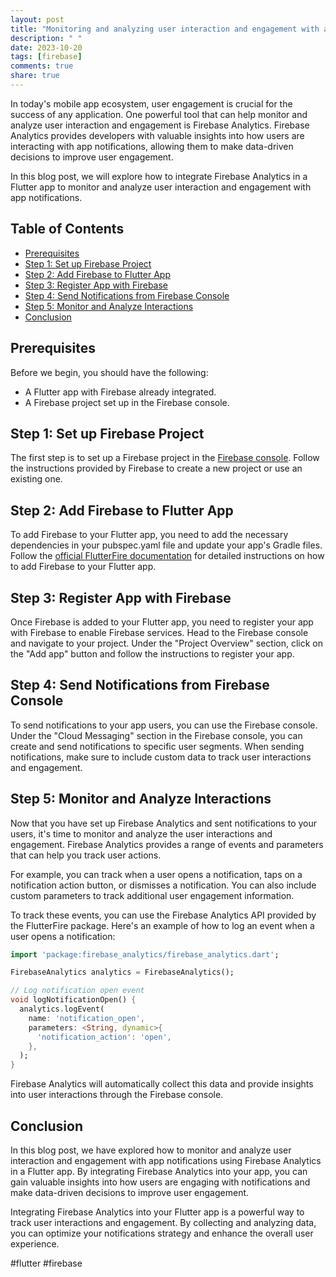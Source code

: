 ```yaml
---
layout: post
title: "Monitoring and analyzing user interaction and engagement with app notifications using Firebase Analytics in a Flutter app"
description: " "
date: 2023-10-20
tags: [firebase]
comments: true
share: true
---
```


In today's mobile app ecosystem, user engagement is crucial for the success of any application. One powerful tool that can help monitor and analyze user interaction and engagement is Firebase Analytics. Firebase Analytics provides developers with valuable insights into how users are interacting with app notifications, allowing them to make data-driven decisions to improve user engagement.

In this blog post, we will explore how to integrate Firebase Analytics in a Flutter app to monitor and analyze user interaction and engagement with app notifications.

## Table of Contents
- [Prerequisites](#prerequisites)
- [Step 1: Set up Firebase Project](#step-1-set-up-firebase-project)
- [Step 2: Add Firebase to Flutter App](#step-2-add-firebase-to-flutter-app)
- [Step 3: Register App with Firebase](#step-3-register-app-with-firebase)
- [Step 4: Send Notifications from Firebase Console](#step-4-send-notifications-from-firebase-console)
- [Step 5: Monitor and Analyze Interactions](#step-5-monitor-and-analyze-interactions)
- [Conclusion](#conclusion)

## Prerequisites

Before we begin, you should have the following:
- A Flutter app with Firebase already integrated.
- A Firebase project set up in the Firebase console.

## Step 1: Set up Firebase Project

The first step is to set up a Firebase project in the [Firebase console](https://console.firebase.google.com/). Follow the instructions provided by Firebase to create a new project or use an existing one.

## Step 2: Add Firebase to Flutter App

To add Firebase to your Flutter app, you need to add the necessary dependencies in your pubspec.yaml file and update your app's Gradle files. Follow the [official FlutterFire documentation](https://firebase.flutter.dev/docs/overview) for detailed instructions on how to add Firebase to your Flutter app.

## Step 3: Register App with Firebase

Once Firebase is added to your Flutter app, you need to register your app with Firebase to enable Firebase services. Head to the Firebase console and navigate to your project. Under the "Project Overview" section, click on the "Add app" button and follow the instructions to register your app.

## Step 4: Send Notifications from Firebase Console

To send notifications to your app users, you can use the Firebase console. Under the "Cloud Messaging" section in the Firebase console, you can create and send notifications to specific user segments. When sending notifications, make sure to include custom data to track user interactions and engagement.

## Step 5: Monitor and Analyze Interactions

Now that you have set up Firebase Analytics and sent notifications to your users, it's time to monitor and analyze the user interactions and engagement. Firebase Analytics provides a range of events and parameters that can help you track user actions.

For example, you can track when a user opens a notification, taps on a notification action button, or dismisses a notification. You can also include custom parameters to track additional user engagement information.

To track these events, you can use the Firebase Analytics API provided by the FlutterFire package. Here's an example of how to log an event when a user opens a notification:

```dart
import 'package:firebase_analytics/firebase_analytics.dart';

FirebaseAnalytics analytics = FirebaseAnalytics();

// Log notification open event
void logNotificationOpen() {
  analytics.logEvent(
    name: 'notification_open',
    parameters: <String, dynamic>{
      'notification_action': 'open',
    },
  );
}
```

Firebase Analytics will automatically collect this data and provide insights into user interactions through the Firebase console.

## Conclusion

In this blog post, we have explored how to monitor and analyze user interaction and engagement with app notifications using Firebase Analytics in a Flutter app. By integrating Firebase Analytics into your app, you can gain valuable insights into how users are engaging with notifications and make data-driven decisions to improve user engagement.

Integrating Firebase Analytics into your Flutter app is a powerful way to track user interactions and engagement. By collecting and analyzing data, you can optimize your notifications strategy and enhance the overall user experience.

#flutter #firebase